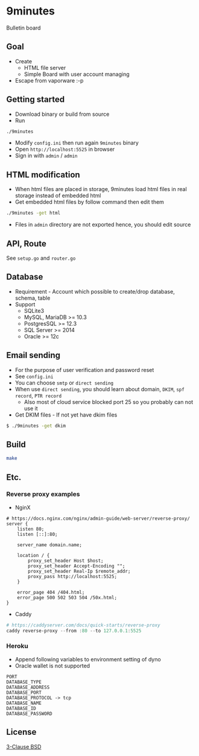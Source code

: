 # 9minutes
Bulletin board


## Goal
* Create
    * HTML file server
    * Simple Board with user account managing
* Escape from vaporware :-p


## Getting started
* Download binary or build from source
* Run
```sh
./9minutes
```
* Modify `config.ini` then run again `9minutes` binary
* Open `http://localhost:5525` in browser
* Sign in with `admin` / `admin`


## HTML modification
* When html files are placed in storage, 9minutes load html files in real storage instead of embedded html
* Get embedded html files by follow command then edit them
```sh
./9minutes -get html
```
* Files in `admin` directory are not exported hence, you should edit source


## API, Route
See `setup.go` and `router.go`


## Database
* Requirement - Account which possible to create/drop database, schema, table
* Support
    * SQLite3
    * MySQL, MariaDB >= 10.3
    * PostgresSQL >= 12.3
    * SQL Server >= 2014
    * Oracle >= 12c


## Email sending

* For the purpose of user verification and password reset
* See `config.ini`
* You can choose `smtp` or `direct sending`
* When use `direct sending`, you should learn about domain, `DKIM`, `spf record`, `PTR record`
    * Also most of cloud service blocked port 25 so you probably can not use it
* Get DKIM files - If not yet have dkim files
```sh
$ ./9minutes -get dkim
```


## Build

```sh
make
```


## Etc.

### Reverse proxy examples

* NginX
```nginx
# https://docs.nginx.com/nginx/admin-guide/web-server/reverse-proxy/
server {
    listen 80;
    listen [::]:80;

    server_name domain.name;

    location / {
        proxy_set_header Host $host;
        proxy_set_header Accept-Encoding "";
        proxy_set_header Real-Ip $remote_addr;
        proxy_pass http://localhost:5525;
    }

    error_page 404 /404.html;
    error_page 500 502 503 504 /50x.html;
}
```

* Caddy
```powershell
# https://caddyserver.com/docs/quick-starts/reverse-proxy
caddy reverse-proxy --from :80 --to 127.0.0.1:5525
```

### Heroku

* Append following variables to environment setting of dyno
* Oracle wallet is not supported
```
PORT
DATABASE_TYPE
DATABASE_ADDRESS
DATABASE_PORT
DATABASE_PROTOCOL -> tcp
DATABASE_NAME
DATABASE_ID
DATABASE_PASSWORD
```


## License

[3-Clause BSD](https://opensource.org/licenses/BSD-3-Clause)
